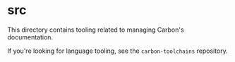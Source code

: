 # src

<!--
Part of the Carbon Language project, under the Apache License v2.0 with LLVM
Exceptions. See /LICENSE for license information.
SPDX-License-Identifier: Apache-2.0 WITH LLVM-exception
-->

This directory contains tooling related to managing Carbon's documentation.

If you're looking for language tooling, see the `carbon-toolchains` repository.
